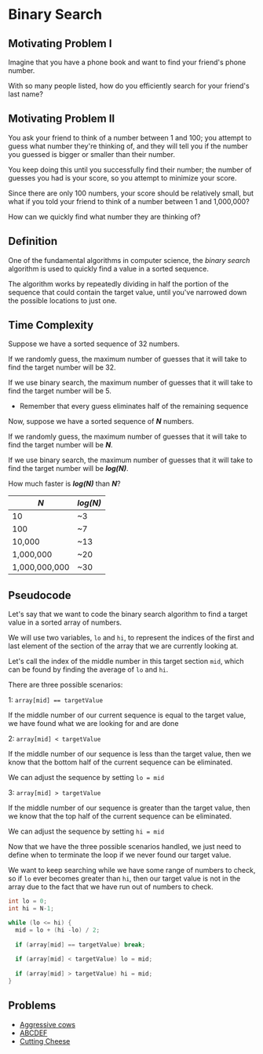 # Binary Search

## Motivating Problem I

Imagine that you have a phone book and want to find your friend's phone number.

With so many people listed, how do you efficiently search for your friend's last name?

## Motivating Problem II

You ask your friend to think of a number between 1 and 100; you attempt to guess what number they're thinking of, and they will tell you if the number you guessed is bigger or smaller than their number.

You keep doing this until you successfully find their number; the number of guesses you had is your score, so you attempt to minimize your score.

Since there are only 100 numbers, your score should be relatively small, but what if you told your friend to think of a number between 1 and 1,000,000?

How can we quickly find what number they are thinking of?

## Definition

One of the fundamental algorithms in computer science, the *binary search* algorithm is used to quickly find a value in a sorted sequence.

The algorithm works by repeatedly dividing in half the portion of the sequence that could contain the target value, until you've narrowed down the possible locations to just one.

## Time Complexity

Suppose we have a sorted sequence of 32 numbers.

If we randomly guess, the maximum number of guesses that it will take to find the target number will be 32.

If we use binary search, the maximum number of guesses that it will take to find the target number will be 5.
- Remember that every guess eliminates half of the remaining sequence

Now, suppose we have a sorted sequence of **_N_** numbers.

If we randomly guess, the maximum number of guesses that it will take to find the target number will be **_N_**.

If we use binary search, the maximum number of guesses that it will take to find the target number will be **_log(N)_**.

How much faster is **_log(N)_** than **_N_**?

|    **_N_**    | **_log(N)_** |
| ------------- | ------------ |
| 10            | ~3           |
| 100           | ~7           |
| 10,000        | ~13          |
| 1,000,000     | ~20          |
| 1,000,000,000 | ~30          |

## Pseudocode

Let's say that we want to code the binary search algorithm to find a target value in a sorted array of numbers.

We will use two variables, `lo` and `hi`, to represent the indices of the first and last element of the section of the array that we are currently looking at.

Let's call the index of the middle number in this target section `mid`, which can be found by finding the average of `lo` and `hi`.

There are three possible scenarios:

1: `array[mid] == targetValue`

If the middle number of our current sequence is equal to the target value, we have found what we are looking for and are done

2: `array[mid] < targetValue`

If the middle number of our sequence is less than the target value, then we know that the bottom half of the current sequence can be eliminated.

We can adjust the sequence by setting `lo = mid`

3: `array[mid] > targetValue`

If the middle number of our sequence is greater than the target value, then we know that the top half of the current sequence can be eliminated.

We can adjust the sequence by setting `hi = mid`

Now that we have the three possible scenarios handled, we just need to define when to terminate the loop if we never found our target value.

We want to keep searching while we have some range of numbers to check, so if `lo` ever becomes greater than `hi`, then our target value is not in the array due to the fact that we have run out of numbers to check.

```java
int lo = 0;
int hi = N-1;

while (lo <= hi) {
  mid = lo + (hi -lo) / 2;
  
  if (array[mid] == targetValue) break;
  
  if (array[mid] < targetValue) lo = mid;
  
  if (array[mid] > targetValue) hi = mid;
}
```

## Problems

- [Aggressive cows](spoj.com/problems/AGGRCOW)
- [ABCDEF](spoj.com/problems/ABCDEF)
- [Cutting Cheese](icpc.kattis.com/problems/cheese)
